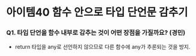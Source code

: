 # 아이템40 함수 안으로 타입 단언문 감추기

### Q1. 타입 단언을 함수 내부로 감추는 것이 어떤 장점을 가질까요? (경민)
- return 타입을 any로 선언하지 않으므로 다른 함수에 any가 추론되는 것을 방지.
 
